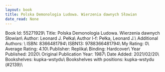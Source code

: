 ```yaml
---
layout: book
title: Polska Demonologia Ludowa. Wierzenia dawnych Słowian
date_read: None
---
```


Book Id: 55271929\ 
Title: Polska Demonologia Ludowa. Wierzenia dawnych Słowian\ 
Author: Leonard J. Pełka\ 
Author l-f: Pełka, Leonard J.\ 
Additional Authors: \ 
ISBN: 8366481794\ 
ISBN13: 9788366481794\ 
My Rating: 0\ 
Average Rating: 4.10\ 
Publisher: Replika\ 
Binding: Hardcover\ 
Year Published: 2020\ 
Original Publication Year: 1987\ 
Date Added: 2021/02/20\ 
Bookshelves: kupka-wstydu\ 
Bookshelves with positions: kupka-wstydu (#2139)\ 

